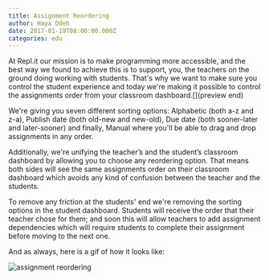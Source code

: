 ```yaml
---
title: Assignment Reordering
author: Haya Odeh
date: 2017-01-19T08:00:00.000Z
categories: edu
---
```


At Repl.it our mission is to make programming more accessible, and the best way
we found to achieve this is to support, you, the teachers on the ground doing
working with students. That's why we want to make sure you control the student
experience and today we're making it possible to control the assignments order
from your classroom dashboard.[](preview end)

We're giving you seven different sorting options: Alphabetic (both a-z and z-a), Publish
date (both old-new and new-old), Due date (both sooner-later and later-sooner)
and finally, Manual where you'll be able to drag and drop assignments in any
order.

Additionally, we're unifying the teacher’s and the student’s classroom dashboard by
allowing you to choose any reordering option. That means both sides will see the
same assignments order on their classroom dashboard which avoids any kind of
confusion between the teacher and the students.

To remove any friction at the students' end we're removing the sorting
options in the student dashboard. Students will receive the order that their
teacher chose for them; and soon this will allow teachers to add assignment
dependencies which will require students to complete their assignment
before moving to the next one.

And as always, here is a gif of how it looks like:

![assignment reordering](/public/images/blog/assignment-reordering.gif)
